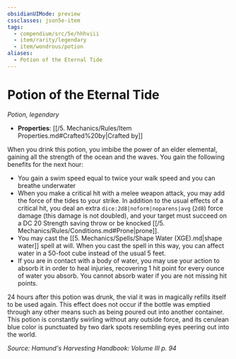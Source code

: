 ```yaml
---
obsidianUIMode: preview
cssclasses: json5e-item
tags:
  - compendium/src/5e/hhhviii
  - item/rarity/legendary
  - item/wondrous/potion
aliases:
  - Potion of the Eternal Tide
---
```

# Potion of the Eternal Tide
*Potion, legendary*  

- **Properties**: [[/5. Mechanics/Rules/Item Properties.md#Crafted%20by\|Crafted by]]

When you drink this potion, you imbibe the power of an elder elemental, gaining all the strength of the ocean and the waves. You gain the following benefits for the next hour:

- You gain a swim speed equal to twice your walk speed and you can breathe underwater  
- When you make a critical hit with a melee weapon attack, you may add the force of the tides to your strike. In addition to the usual effects of a critical hit, you deal an extra `dice:2d8|noform|noparens|avg` (`2d8`) force damage (this damage is not doubled), and your target must succeed on a DC 20 Strength saving throw or be knocked [[/5. Mechanics/Rules/Conditions.md#Prone\|prone]].  
- You may cast the [[5. Mechanics/Spells/Shape Water (XGE).md\|shape water]] spell at will. When you cast the spell in this way, you can affect water in a 50-foot cube instead of the usual 5 feet.  
- If you are in contact with a body of water, you may use your action to absorb it in order to heal injuries, recovering 1 hit point for every ounce of water you absorb. You cannot absorb water if you are not missing hit points.  

24 hours after this potion was drunk, the vial it was in magically refills itself to be used again. This effect does not occur if the bottle was emptied through any other means such as being poured out into another container. This potion is constantly swirling without any outside force, and its cerulean blue color is punctuated by two dark spots resembling eyes peering out into the world.

*Source: Hamund's Harvesting Handbook: Volume III p. 94*
